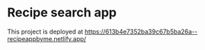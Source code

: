 # Recipe search app
This project is deployed at https://613b4e7352ba39c67b5ba26a--recipeappbyme.netlify.app/
